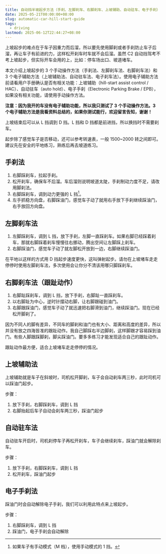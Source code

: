 ```yaml
---
title: 自动挡半坡起步方法（手刹、左脚刹车、右脚刹车、上坡辅助、自动驻车、电子手刹）
date: 2025-05-21T00:00:00+08:00
slug: automatic-car-hill-start-guide
tags:
  - driving
lastmod: 2025-06-12T22:44:27+08:00
---
```


上坡起步的难点在于车子因重力而后溜，所以要先使用脚刹或者手刹防止车子后溜，再让车子有前进的力，这样松开刹车时车就不会后溜。虽然 C2 自动挡驾考不考上坡起步，但实际开车会用的上，比如：停车场出口、坡道堵车。

本文介绍上坡起步的 3 个手动操作方法（手刹法、左脚刹车法、右脚刹车法）和 3 个电子辅助方法（上坡辅助法、自动驻车法、电子刹车法）。使用电子辅助方法前请看用户手册确认是否有相关功能：上坡辅助（hill-start assist control / HAC）、自动驻车（auto hold）、电子手刹（Electronic Parking Brake / EPB），如果没有相关功能，请使用手动操作方法。

**注意：因为我开的车没有电子辅助功能，所以我只测试了 3 个手动操作方法。3 个电子辅助方法是我看资料总结的，如果你测试能行，欢迎留言告知，谢谢！**

上坡结束后可以从 L 挡调到 D 挡。L 挡和 D 挡都是前进挡，所以换挡时不需要刹车。

起步除了感觉车子是否移动，还可以参考转速表，一般 1500~2000 转之间即可。建议先在安全的平地练习，熟练后再去坡道练习。

## 手刹法

1. 右脚踩刹车，拉起手刹。
1. 松开刹车，确保车不后溜。车后溜则说明坡道太陡，手刹制动力度不足，请改用脚刹法。
1. 右脚踩刹车，调到动力更强的 L 挡[^dang]。
1. 左手抓稳方向盘，右脚踩油门，感觉车子动了就用右手放下手刹继续踩油门，右手放回方向盘。

[^dang]: 如果车子有手动模式（M 档），使用手动模式的 1 挡。

## 左脚刹车法

1. 左脚踩刹车，调到 L 挡，放下手刹，左脚一直踩刹车。如果右脚已经踩着刹车，那就右脚踩着刹车慢慢往右挪动，腾出空间让左脚踩上刹车。
1. 右脚踩油门，感觉车子动了就左脚松开放到一边，右脚继续踩油门。

在平地以这样的方式用 D 挡起步速度更快，这叫弹射起步。请勿在上坡堵车走走停停时使用左脚刹车法，多次使用会让你分不清该用哪只脚踩刹车。

## 右脚刹车法（跟趾动作）

1. 右脚趾踩刹车，调到 L 挡，放下手刹，右脚趾一直踩刹车。
1. 以右脚趾为中心，逆时针摆动右脚，让右脚跟碰到油门。
1. 右脚跟踩油门，感觉车子动了就迅速把右脚滑到油门，继续踩油门。现在已经松开脚刹了。

因为不同人的脚有差异，不同车的脚刹和油门也有大小、距离和高度的差异，所以并没有放之四海皆准的跟趾动作。我自己脚踩右半边脚刹，这样脚跟才容易踩到油门。有些人脚跟踩脚刹，脚尖踩油门。要多多练习才能发现适合自己的跟趾动作。

跟趾动作最方便，适合上坡堵车走走停停的情况。

## 上坡辅助法

上坡辅助就是车子在斜坡时，司机松开脚刹，车子会自动刹车两三秒，此时司机可以踩油门起步。

步骤：

1. 放下手刹，右脚踩刹车，调到 L 挡
1. 右脚抬起后车子自动会刹车两三秒，踩油门起步

## 自动驻车法

自动驻车开启时，司机刹停车子再松开刹车，车子会继续刹车，踩油门就会解除刹车。

步骤：

1. 放下手刹，右脚踩刹车，调到 L 挡
1. 松开刹车，踩油门起步

## 电子手刹法

踩油门时会自动解除电子手刹，我们可以利用此特点来上坡起步。

步骤：

1. 右脚踩刹车，调到 L 挡
1. 踩油门，电子手刹会自动解除